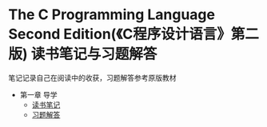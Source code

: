 # The C Programming Language Second Edition(《C程序设计语言》第二版) 读书笔记与习题解答

笔记记录自己在阅读中的收获，习题解答参考原版教材

* 第一章 导学
  * [读书笔记](https://github.com/1326670425/TCPL/blob/master/notes/chapter1-notes.md)
  * [习题解答](https://github.com/1326670425/TCPL/blob/master/solutions/chapter1-solutions.md)
